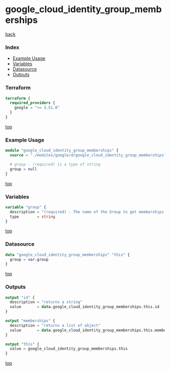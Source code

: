 # google_cloud_identity_group_memberships

[back](../google.md)

### Index

- [Example Usage](#example-usage)
- [Variables](#variables)
- [Datasource](#datasource)
- [Outputs](#outputs)

### Terraform

```terraform
terraform {
  required_providers {
    google = ">= 3.51.0"
  }
}
```

[top](#index)

### Example Usage

```terraform
module "google_cloud_identity_group_memberships" {
  source = "./modules/google/d/google_cloud_identity_group_memberships"

  # group - (required) is a type of string
  group = null
}
```

[top](#index)

### Variables

```terraform
variable "group" {
  description = "(required) - The name of the Group to get memberships from."
  type        = string
}
```

[top](#index)

### Datasource

```terraform
data "google_cloud_identity_group_memberships" "this" {
  group = var.group
}
```

[top](#index)

### Outputs

```terraform
output "id" {
  description = "returns a string"
  value       = data.google_cloud_identity_group_memberships.this.id
}

output "memberships" {
  description = "returns a list of object"
  value       = data.google_cloud_identity_group_memberships.this.memberships
}

output "this" {
  value = google_cloud_identity_group_memberships.this
}
```

[top](#index)